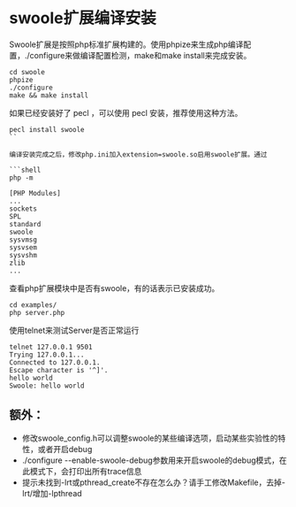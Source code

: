 swoole扩展编译安装
=====
Swoole扩展是按照php标准扩展构建的。使用phpize来生成php编译配置，./configure来做编译配置检测，make和make install来完成安装。


```shell
cd swoole
phpize
./configure
make && make install
```

如果已经安装好了 pecl ，可以使用 pecl 安装，推荐使用这种方法。

```shell
pecl install swoole
``

编译安装完成之后，修改php.ini加入extension=swoole.so启用swoole扩展。通过  

```shell
php -m

[PHP Modules]
...
sockets
SPL
standard
swoole
sysvmsg
sysvsem
sysvshm
zlib
...
```
查看php扩展模块中是否有swoole，有的话表示已安装成功。

```shell
cd examples/
php server.php 
```

使用telnet来测试Server是否正常运行

```shell
telnet 127.0.0.1 9501
Trying 127.0.0.1...
Connected to 127.0.0.1.
Escape character is '^]'.
hello world
Swoole: hello world
```


额外：
-----
* 修改swoole_config.h可以调整swoole的某些编译选项，启动某些实验性的特性，或者开启debug
* ./configure --enable-swoole-debug参数用来开启swoole的debug模式，在此模式下，会打印出所有trace信息
* 提示未找到-lrt或pthread_create不存在怎么办？请手工修改Makefile，去掉-lrt/增加-lpthread


